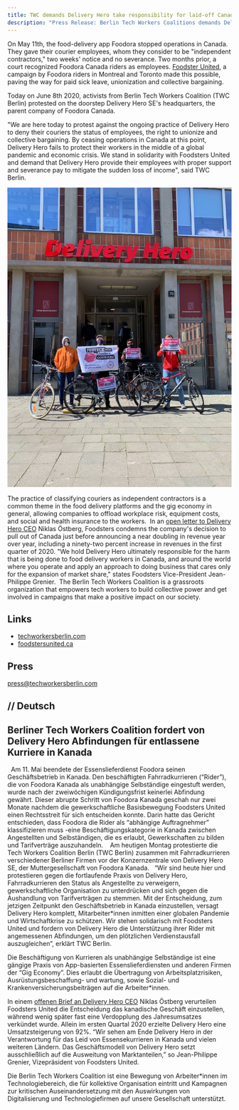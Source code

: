 ```yaml
---
title: TWC demands Delivery Hero take responsibility for laid-off Canadian Foodora riders
description: "Press Release: Berlin Tech Workers Coalitions demands Delivery Hero take responsibility for laid-off Canadian Foodora riders"
---
```


On May 11th, the food-delivery app Foodora stopped operations in Canada. They gave their courier employees, whom they consider to be "independent contractors," two weeks' notice and no severance. Two months prior, a court recognized Foodora Canada riders as employees. [Foodster United]((https://www.foodstersunited.ca/)), a campaign by Foodora riders in Montreal and Toronto made this possible, paving the way for paid sick leave, unionization and collective bargaining.

Today on June 8th 2020, activists from Berlin Tech Workers Coalition (TWC Berlin) protested on the doorstep Delivery Hero SE's headquarters, the parent company of Foodora Canada. 

"We are here today to protest against the ongoing practice of Delivery Hero to deny their couriers the status of employees, the right to unionize and collective bargaining. By ceasing operations in Canada at this point, Delivery Hero fails to protect their workers in the middle of a global pandemic and economic crisis. We stand in solidarity with Foodsters United and demand that Delivery Hero provide their employees with proper support and severance pay to mitigate the sudden loss of income", said TWC Berlin. 

![Group photo in front of Delivery Hero headquarters, wearing masks and holding signs](/assets/img/delivery_hero.jpg)

The practice of classifying couriers as independent contractors is a common theme in the food delivery platforms and the gig economy in general, allowing companies to offload workplace risk, equipment costs, and social and health insurance to the workers.
 In an [open letter to Delivery Hero CEO](https://www.foodstersunited.ca/support-letters.html) Niklas Östberg, Foodsters condemns the company's decision to pull out of Canada just before announcing a near doubling in revenue year over year, including a ninety-two percent increase in revenues in the first quarter of 2020. "We hold Delivery Hero ultimately responsible for the harm that is being done to food delivery workers in Canada, and around the world where you operate and apply an approach to doing business that cares only for the expansion of market share," states Foodsters Vice-President Jean-Philippe Grenier.
 The Berlin Tech Workers Coalition is a grassroots organization that empowers tech workers to build collective power and get involved in campaigns that make a positive impact on our society.
 
## Links
- [techworkersberlin.com](https://techworkersberlin.com/)         
- [foodstersunited.ca](https://www.foodstersunited.ca/)

## Press
press@techworkersberlin.com 

## // Deutsch

## <b>Berliner Tech Workers Coalition fordert von Delivery Hero Abfindungen für entlassene Kurriere in Kanada</b>
 
Am 11. Mai beendete der Essenslieferdienst Foodora seinen Geschäftsbetrieb in Kanada. Den beschäftigten Fahrradkurrieren (“Rider”), die von Foodora Kanada als unabhängige Selbständige eingestuft werden, wurde nach der zweiwöchigen Kündigungsfrist keinerlei Abfindung gewährt. Dieser abrupte Schritt von Foodora Kanada geschah nur zwei Monate nachdem die gewerkschaftliche Basisbewegung Foodsters United einen Rechtsstreit für sich entscheiden konnte. Darin hatte das Gericht entschieden, dass Foodora die Rider als “abhängige Auftragnehmer” klassifizieren muss -eine Beschäftigungskategorie in Kanada zwischen Angestellten und Selbständigen, die es erlaubt, Gewerkschaften zu bilden und Tarifverträge auszuhandeln. 
 
Am heutigen Montag protestierte die Tech Workers Coalition Berlin (TWC Berlin) zusammen mit Fahrradkurrieren verschiedener Berliner Firmen vor der Konzernzentrale von Delivery Hero SE, der Muttergesellschaft von Foodora Kanada.
 
“Wir sind heute hier und protestieren gegen die fortlaufende Praxis von Delivery Hero, Fahrradkurrieren den Status als Angestellte zu verweigern, gewerkschaftliche Organisation zu unterdrücken und sich gegen die Aushandlung von Tarifverträgen zu stemmen. Mit der Entscheidung, zum jetzigen Zeitpunkt den Geschäftsbetrieb in Kanada einzustellen, versagt Delivery Hero komplett, Mitarbeiter\*innen inmitten einer globalen Pandemie und Wirtschaftkrise zu schützen. Wir stehen solidarisch mit Foodsters United und fordern von Delivery Hero die Unterstützung ihrer Rider mit angemessenen Abfindungen, um den plötzlichen Verdienstausfall auszugleichen”, erklärt TWC Berlin.

Die Beschäftigung von Kurrieren als unabhängige Selbständige ist eine gängige Praxis von App-basierten Essenslieferdiensten und anderen Firmen der “Gig Economy”. Dies erlaubt die Übertragung von Arbeitsplatzrisiken, Ausrüstungsbeschaffung- und wartung, sowie Sozial- und Krankenversicherungsbeiträgen auf die Arbeiter\*innen.

In einem [offenen Brief an Delivery Hero CEO](https://www.foodstersunited.ca/support-letters.html) Niklas Östberg verurteilen Foodsters United die Entscheidung das kanadische Geschäft einzustellen, während wenig später fast eine Verdopplung des Jahresumsatzes verkündet wurde. Allein im ersten Quartal 2020 erzielte Delivery Hero eine Umsatzsteigerung von 92%. “Wir sehen am Ende Delivery Hero in der Verantwortung für das Leid von Essensekurrieren in Kanada und vielen weiteren Ländern. Das Geschäftsmodell von Delivery Hero setzt ausschließlich auf die Ausweitung von Marktanteilen,” so Jean-Philippe Grenier, Vizepräsident von Foodsters United.

Die Berlin Tech Workers Coalition ist eine Bewegung von Arbeiter\*innen im Technologiebereich, die für kollektive Organisation eintritt und Kampagnen zur kritischen Auseinandersetzung mit den Auswirkungen von Digitalisierung und Technologiefirmen auf unsere Gesellschaft unterstützt.
